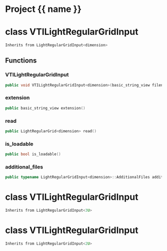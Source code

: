 <script setup>
import {useRoute} from 'vitepress'
const {path} = useRoute()
const tokens = path.split('/')
const words = tokens[2].split('-');
for (let i = 0; i < words.length; i++) {
    words[i] = words[i].charAt(0).toUpperCase() + words[i].slice(1);
    words[i] = words[i].replace('geode', 'Geode')
}
const name = words.join('-');
</script>
# Project {{ name }}

# class VTILightRegularGridInput


```cpp
Inherits from LightRegularGridInput<dimension>
```



## Functions

### VTILightRegularGridInput

```cpp
public void VTILightRegularGridInput<dimension>(basic_string_view filename)
```


### extension

```cpp
public basic_string_view extension()
```


### read

```cpp
public LightRegularGrid<dimension> read()
```


### is_loadable

```cpp
public bool is_loadable()
```


### additional_files

```cpp
public typename LightRegularGridInput<dimension>::AdditionalFiles additional_files()
```




# class VTILightRegularGridInput


```cpp
Inherits from LightRegularGridInput<3U>
```



# class VTILightRegularGridInput


```cpp
Inherits from LightRegularGridInput<2U>
```



